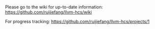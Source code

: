 Please go to the wiki for up-to-date information: https://github.com/ruijiefang/llvm-hcs/wiki

For progress tracking: https://github.com/ruijiefang/llvm-hcs/projects/1
